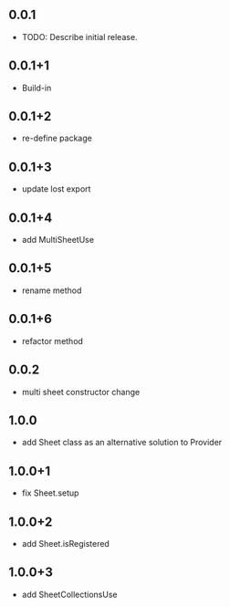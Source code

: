 ## 0.0.1

* TODO: Describe initial release.

## 0.0.1+1

* Build-in

## 0.0.1+2

* re-define package

## 0.0.1+3

* update lost export

## 0.0.1+4

* add MultiSheetUse

## 0.0.1+5

* rename method

## 0.0.1+6

* refactor method

## 0.0.2

* multi sheet constructor change

## 1.0.0

* add Sheet class as an alternative solution to Provider

## 1.0.0+1

* fix Sheet.setup

## 1.0.0+2

* add Sheet.isRegistered

## 1.0.0+3

* add SheetCollectionsUse